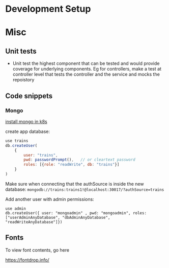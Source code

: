 # Development Setup

# Misc

## Unit tests

- Unit test the highest component that can be tested and would provide coverage for underlying components. Eg for
  controllers,
  make a test at controller level that tests the controller and the service and mocks the repoistory

## Code snippets

### Mongo

[install mongo in k8s](../deploy/README.md)

create app database:

```JavaScript
use trains
db.createUser(
    {
        user: "trains",
        pwd: passwordPrompt(),   // or cleartext password
        roles: [{role: "readWrite", db: "trains"}]
    }
)
```

Make sure when connecting that the authSource is inside the new database: `mongodb://trains:trains1!@localhost:30017/?authSource=trains`

Add another user with admin permissions:
```
use admin
db.createUser({ user: "mongoadmin" , pwd: "mongoadmin", roles: ["userAdminAnyDatabase", "dbAdminAnyDatabase", "readWriteAnyDatabase"]})
```

## Fonts

To view font contents, go here

https://fontdrop.info/
